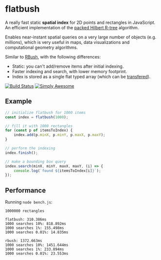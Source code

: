 # flatbush

A really fast static **spatial index** for 2D points and rectangles in JavaScript.
An efficient implementation of the [packed Hilbert R-tree](https://en.wikipedia.org/wiki/Hilbert_R-tree#Packed_Hilbert_R-trees) algorithm.

Enables near-instant spatial queries on a very large number of objects (e.g. millions),
which is very useful in maps, data visualizations and computational geometry algorithms.

Similar to [RBush](https://github.com/mourner/rbush), with the following differences:

- Static: you can't add/remove items after initial indexing.
- Faster indexing and search, with lower memory footprint.
- Index is stored as a single flat typed array (which can be [transfered](https://developer.mozilla.org/en-US/docs/Web/API/Transferable)).

[![Build Status](https://travis-ci.org/mourner/flatbush.svg?branch=master)](https://travis-ci.org/mourner/flatbush)
[![Simply Awesome](https://img.shields.io/badge/simply-awesome-brightgreen.svg)](https://github.com/mourner/projects)

## Example

```js
// initialize flatbush for 1000 items
const index = flatbush(1000);

// fill it with 1000 rectangles
for (const p of itemsToIndex) {
    index.add(p.minX, p.minY, p.maxX, p.maxY);
}

// perform the indexing
index.finish();

// make a bounding box query
index.search(minX, minY, maxX, maxY, (i) => {
    console.log(`found ${itemsToIndex[i]}`);
});

```

## Performance

Running `node bench.js`:

```
1000000 rectangles

flatbush: 310.386ms
1000 searches 10%: 818.892ms
1000 searches 1%: 155.498ms
1000 searches 0.01%: 14.835ms

rbush: 1372.663ms
1000 searches 10%: 1451.644ms
1000 searches 1%: 233.894ms
1000 searches 0.01%: 23.553ms
```

